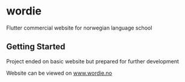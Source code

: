 # wordie

Flutter commercial website for norwegian language school

## Getting Started

Project ended on basic website but prepared for further development 

Website can be viewed on www.wordie.no 


